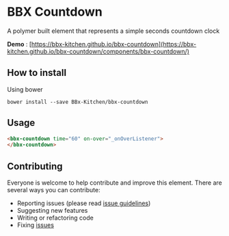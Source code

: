 # BBX Countdown

A polymer built element that represents a simple seconds countdown clock

**Demo** : [https://bbx-kitchen.github.io/bbx-countdown](https://bbx-kitchen.github.io/bbx-countdown/components/bbx-countdown/)

## How to install

Using bower

`bower install --save BBx-Kitchen/bbx-countdown`

## Usage

```html
<bbx-countdown time="60" on-over="_onOverListener">
</bbx-countdown>
```

## Contributing

Everyone is welcome to help contribute and improve this element. There are several
ways you can contribute:

* Reporting issues (please read [issue guidelines](https://github.com/necolas/issue-guidelines))
* Suggesting new features
* Writing or refactoring code
* Fixing [issues](https://github.com/BBx-Kitchen/bbx-countdown/issues)
